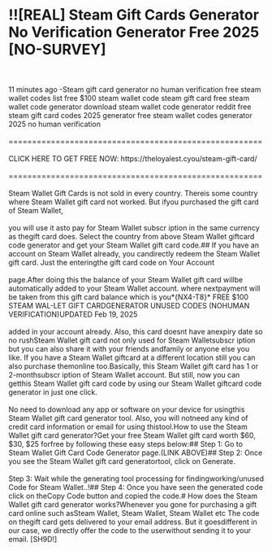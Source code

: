 # !![REAL] Steam Gift Cards Generator No Verification Generator Free 2025 [NO-SURVEY]
<br>
<br>11 minutes ago -Steam gift card generator no human verification free steam wallet codes list free $100 steam wallet code steam gift card free steam wallet code generator download steam wallet code generator reddit free steam gift card codes 2025 generator free steam wallet codes generator 2025 no human verification
<br>
<br>======================================================
<br>
<br>CLICK HERE TO GET FREE NOW: https://theloyalest.cyou/steam-gift-card/
<br>
<br>======================================================
<br>
<br>Steam Wallet Gift Cards is not sold in every country. Thereis some country where Steam Wallet gift card not worked. But ifyou purchased the gift card of Steam Wallet,
<br>
<br>you will use it asto pay for Steam Wallet subscr iption in the same currency as thegift card does. Select the country from above Steam Wallet giftcard code generator and get your Steam Wallet gift card code.## If you have an account on Steam Wallet already, you candirectly redeem the Steam Wallet gift card. Just the enteringthe gift card code on Your Account
<br>
<br>page.After doing this the balance of your Steam Wallet gift card willbe automatically added to your Steam Wallet account. where nextpayment will be taken from this gift card balance which is you*{NX4-T8}* FREE $100 STEAM WAL-LET GIFT CARDGENERATOR UNUSED CODES (NOHUMAN VERIFICATION)UPDATED Feb 19, 2025
<br>
<br>added in your account already. Also, this card doesnt have anexpiry date so no rushSteam Wallet gift card not only used for Steam Walletsubscr iption but you can also share it with your friends andfamily or anyone else you like. If you have a Steam Wallet giftcard at a different location still you can also purchase themonline too.Basically, this Steam Wallet gift card has 1 or 2-monthsubscr iption of Steam Wallet account. But still, now you can getthis Steam Wallet gift card code by using our Steam Wallet giftcard code generator in just one click.
<br>
<br>No need to download any app or software on your device for usingthis Steam Wallet gift card generator tool. Also, you will notneed any kind of credit card information or email for using thistool.How to use the Steam Wallet gift card generator?Get your free Steam Wallet gift card worth $60, $30, $25 forfree by following these easy steps below:## Step 1: Go to Steam Wallet Gift Card Code Generator page.(LINK ABOVE)## Step 2: Once you see the Steam Wallet gift card generatortool, click on Generate.
<br>
<br>Step 3: Wait while the generating tool processing for findingworking/unused Code for Steam Wallet..!## Step 4: Once you have seen the generated code click on theCopy Code button and copied the code.# How does the Steam Wallet gift card generator works?Whenever you gone for purchasing a gift card online such asSteam Wallet, Steam Wallet, Steam Wallet etc The code on thegift card gets delivered to your email address. But it goesdifferent in our case, we directly offer the code to the userwithout sending it to your email. [SH9D!]
<br>
<br>
